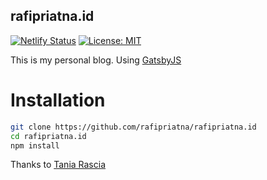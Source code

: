 ## rafipriatna.id

[![Netlify Status](https://api.netlify.com/api/v1/badges/1b3612fe-d113-42c8-975e-fdcdba1b606e/deploy-status)](https://app.netlify.com/sites/rafipriatna/deploys) [![License: MIT](https://img.shields.io/badge/License-MIT-blue.svg)](https://opensource.org/licenses/MIT)

This is my personal blog.
Using [GatsbyJS](https://gatsbyjs.org)

# Installation

```bash
git clone https://github.com/rafipriatna/rafipriatna.id
cd rafipriatna.id
npm install
```


Thanks to [Tania Rascia](https://github.com/taniarascia/taniarascia.com)